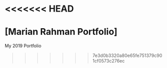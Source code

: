 <<<<<<< HEAD
=======
# [Marian Rahman Portfolio]

My 2019 Portfolio
>>>>>>> 7e3d0b3320a80e65fe751379c901cf0573c276ec
